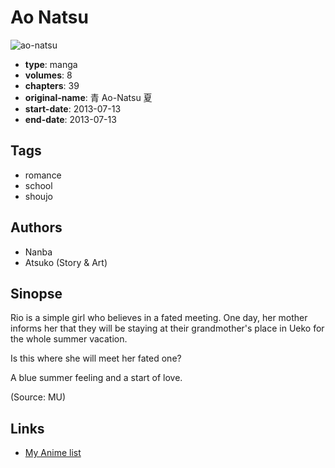 # Ao Natsu

![ao-natsu](https://cdn.myanimelist.net/images/manga/1/192740.jpg)

-   **type**: manga
-   **volumes**: 8
-   **chapters**: 39
-   **original-name**: 青 Ao-Natsu 夏
-   **start-date**: 2013-07-13
-   **end-date**: 2013-07-13

## Tags

-   romance
-   school
-   shoujo

## Authors

-   Nanba
-   Atsuko (Story & Art)

## Sinopse

Rio is a simple girl who believes in a fated meeting. One day, her mother informs her that they will be staying at their grandmother's place in Ueko for the whole summer vacation.

Is this where she will meet her fated one?

A blue summer feeling and a start of love.

(Source: MU)

## Links

-   [My Anime list](https://myanimelist.net/manga/59897/Ao_Natsu)
